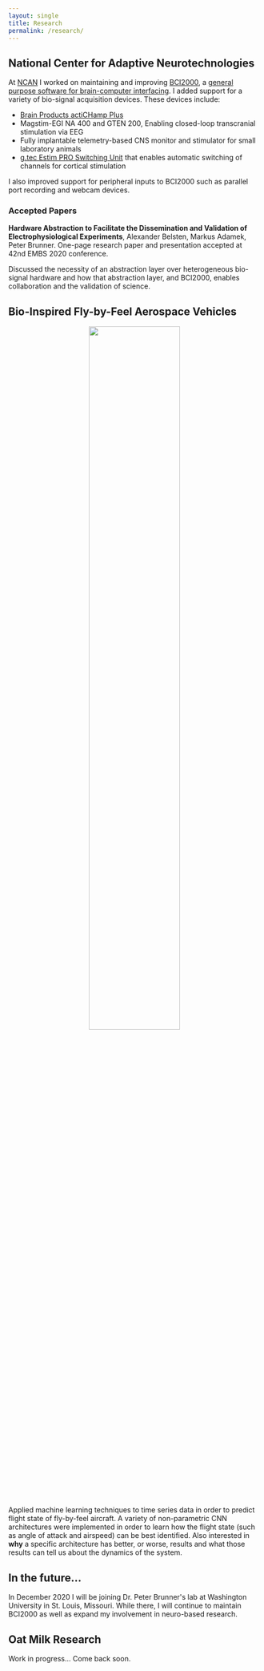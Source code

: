 ```yaml
---
layout: single
title: Research
permalink: /research/
---
```



## National Center for Adaptive Neurotechnologies
At [NCAN](https://www.neurotechcenter.org/) I worked on maintaining and improving
[BCI2000](https://www.bci2000.org/mediawiki/index.php/Main_Page), a [general purpose software for brain-computer interfacing](http://belsten.github.io/doc/BCI2000_A_General-Purpose_Brain-Computer.pdf). I added support for a variety of bio-signal acquisition devices.
These devices include:
* [Brain Products actiCHamp Plus](https://pressrelease.brainproducts.com/actichamp_plus/)
* Magstim-EGI NA 400 and GTEN 200, Enabling closed-loop transcranial stimulation via EEG
* Fully implantable telemetry-based CNS monitor and stimulator for small laboratory animals
* [g.tec Estim PRO Switching Unit](https://www.gtec.at/product/gestim-pro/) that enables automatic switching of channels for cortical stimulation

I also improved support for peripheral inputs to BCI2000 such as parallel port recording and webcam devices.
### Accepted Papers
**Hardware Abstraction to Facilitate the Dissemination and Validation of Electrophysiological Experiments**, Alexander Belsten, Markus Adamek, Peter Brunner. One-page research paper and presentation accepted at 42nd EMBS 2020 conference.

Discussed the necessity of an abstraction layer over heterogeneous bio-signal hardware and how that abstraction layer, and BCI2000, enables collaboration and the validation of science.

## Bio-Inspired Fly-by-Feel Aerospace Vehicles
<p style="text-align: center"><img src="../assets/MCNN_arch.png" width="60%" align="middle"></p>


Applied machine learning techniques to time series data in order to predict flight state of fly-by-feel aircraft. A variety of non-parametric CNN architectures were implemented in order to learn how the flight state (such as angle of attack and airspeed) can be best identified. Also interested in **why** a specific architecture has better, or worse, results and what those results can tell us about the dynamics of the system.


## In the future...
In December 2020 I will be joining Dr. Peter Brunner's lab at Washington University in St. Louis, Missouri. While there, I will continue to maintain BCI2000 as well as expand my involvement in neuro-based research.

## Oat Milk Research
Work in progress... Come back soon.
